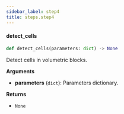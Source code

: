 ```yaml
---
sidebar_label: step4
title: steps.step4
---
```


#### detect\_cells

```python
def detect_cells(parameters: dict) -> None
```

Detect cells in volumetric blocks.

**Arguments**

* **parameters** (`dict`): Parameters dictionary.

**Returns**

* `None`

